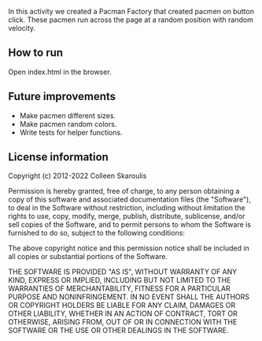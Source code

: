 In this activity we created a Pacman Factory that created pacmen on button click. These pacmen run across the page at a random position with random velocity.

## How to run

Open index.html in the browser.

## Future improvements

- Make pacmen different sizes.
- Make pacmen random colors.
- Write tests for helper functions.

## License information

Copyright (c) 2012-2022 Colleen Skaroulis

Permission is hereby granted, free of charge, to any person obtaining
a copy of this software and associated documentation files (the
"Software"), to deal in the Software without restriction, including
without limitation the rights to use, copy, modify, merge, publish,
distribute, sublicense, and/or sell copies of the Software, and to
permit persons to whom the Software is furnished to do so, subject to
the following conditions:

The above copyright notice and this permission notice shall be
included in all copies or substantial portions of the Software.

THE SOFTWARE IS PROVIDED "AS IS", WITHOUT WARRANTY OF ANY KIND,
EXPRESS OR IMPLIED, INCLUDING BUT NOT LIMITED TO THE WARRANTIES OF
MERCHANTABILITY, FITNESS FOR A PARTICULAR PURPOSE AND
NONINFRINGEMENT. IN NO EVENT SHALL THE AUTHORS OR COPYRIGHT HOLDERS BE
LIABLE FOR ANY CLAIM, DAMAGES OR OTHER LIABILITY, WHETHER IN AN ACTION
OF CONTRACT, TORT OR OTHERWISE, ARISING FROM, OUT OF OR IN CONNECTION
WITH THE SOFTWARE OR THE USE OR OTHER DEALINGS IN THE SOFTWARE.

